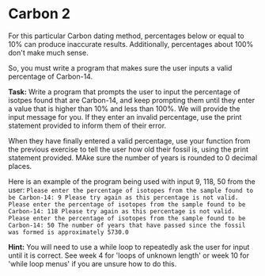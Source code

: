 # Carbon 2

For this particular Carbon dating method, percentages below or equal to 10% can produce inaccurate results. Additionally, percentages about 100% don't make much sense. 

So, you must write a program that makes sure the user inputs a valid percentage of Carbon-14.


**Task:** Write a program that prompts the user to input the percentage of isotpes found that are Carbon-14, and keep prompting them until they enter a value that is higher than 10% and less than 100%. We will provide the input message for you. If they enter an invalid percentage, use the print statement provided to inform them of their error. 

When they have finally entered a valid percentage, use your function from the previous exercise to tell the user how old their fossil is, using the print statement provided. MAke sure the number of years is rounded to 0 decimal places.

Here is an example of the program being used with input 9, 118, 50 from the user:
`
Please enter the percentage of isotopes from the sample found to be Carbon-14: 9
Please try again as this percentage is not valid.
Please enter the percentage of isotopes from the sample found to be Carbon-14: 118
Please try again as this percentage is not valid.
Please enter the percentage of isotopes from the sample found to be Carbon-14: 50
The number of years that have passed since the fossil was formed is approximately 5730.0
`

**Hint:** You will need to use a while loop to repeatedly ask the user for input until it is correct. See week 4 for 'loops of unknown length' or week 10 for 'while loop menus' if you are unsure how to do this.

